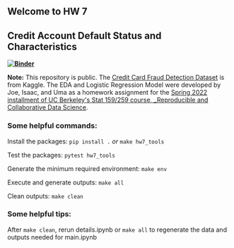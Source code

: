 ## Welcome to HW 7

## Credit Account Default Status and Characteristics

**[![Binder](https://mybinder.org/badge_logo.svg)](https://mybinder.org/v2/gh/UCB-stat-159-s22/hw07-Group11.git/HEAD?labpath=main.ipynb)**


**Note:** This repository is public. The [Credit Card Fraud Detection Dataset](https://www.kaggle.com/datasets/mishra5001/credit-card?datasetId=263888&select=columns_description.csv) is from Kaggle. The EDA and Logistic Regression Model were developed by Joe, Isaac, and Uma as a homework assignment for the [Spring 2022 installment of UC Berkeley's Stat 159/259 course, _Reproducible and Collaborative Data Science](https://ucb-stat-159-s22.github.io).


### Some helpful commands:

Install the packages:
``pip install .`` *or* ``make hw7_tools``

Test the packages:
``pytest hw7_tools``

Generate the minimum required environment:
``make env``

Execute and generate outputs: 
``make all``

Clean outputs:
``make clean``

### Some helpful tips:

After ``make clean``, rerun details.ipynb or ``make all`` to regenerate the data and outputs needed for main.ipynb
